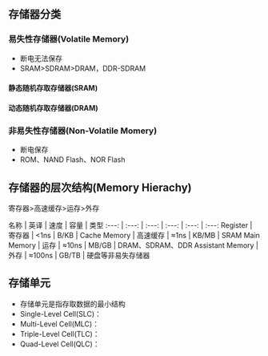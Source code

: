 ## 存储器分类
### 易失性存储器(Volatile Memory)
* 断电无法保存
* SRAM>SDRAM>DRAM，DDR-SDRAM

#### 静态随机存取存储器(SRAM)
#### 动态随机存取存储器(DRAM)

### 非易失性存储器(Non-Volatile Momery)
* 断电保存
* ROM、NAND Flash、NOR Flash

## 存储器的层次结构(Memory Hierachy)
寄存器>高速缓存>运存>外存

名称 | 英译 | 速度 | 容量 | 类型
:---: | :---: | :---: | :---: | :---: | :---:
Register | 寄存器 | <1ns | B/KB | 
Cache Memory | 高速缓存 | ≈1ns | KB/MB | SRAM
Main Memory | 运存 | ≈10ns | MB/GB | DRAM、SDRAM、DDR
Assistant Memory | 外存 | ≈100ns | GB/TB | 硬盘等非易失存储器

## 存储单元
* 存储单元是指存取数据的最小结构
* Single-Level Cell(SLC)：
* Multi-Level Cell(MLC)：
* Triple-Level Cell(TLC)：
* Quad-Level Cell(QLC)：
